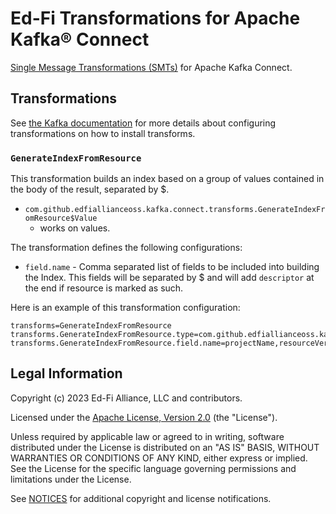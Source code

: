 # Ed-Fi Transformations for Apache Kafka® Connect

[Single Message Transformations
(SMTs)](https://kafka.apache.org/documentation/#connect_transforms) for Apache
Kafka Connect.

## Transformations

See [the Kafka
documentation](https://kafka.apache.org/documentation/#connect_transforms) for
more details about configuring transformations on how to install transforms.

### `GenerateIndexFromResource`

This transformation builds an index based on a group of values contained in the
body of the result, separated by $.

- `com.github.edfiallianceoss.kafka.connect.transforms.GenerateIndexFromResource$Value`
  - works on values.

The transformation defines the following configurations:

- `field.name` - Comma separated list of fields to be included into building the
  Index. This fields will be separated by $ and will add `descriptor` at the end
  if resource is marked as such.

Here is an example of this transformation configuration:

```properties
transforms=GenerateIndexFromResource
transforms.GenerateIndexFromResource.type=com.github.edfiallianceoss.kafka.connect.transforms.GenerateIndexFromResource$Value
transforms.GenerateIndexFromResource.field.name=projectName,resourceVersion,resourceName
```

## Legal Information

Copyright (c) 2023 Ed-Fi Alliance, LLC and contributors.

Licensed under the [Apache License, Version 2.0](https://github.com/Ed-Fi-Exchange-OSS/Meadowlark/blob/main/LICENSE) (the "License").

Unless required by applicable law or agreed to in writing, software distributed
under the License is distributed on an "AS IS" BASIS, WITHOUT WARRANTIES OR
CONDITIONS OF ANY KIND, either express or implied. See the License for the
specific language governing permissions and limitations under the License.

See [NOTICES](./NOTICES.md) for additional copyright and license notifications.
